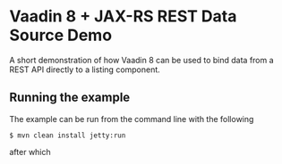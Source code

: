 Vaadin 8 + JAX-RS REST Data Source Demo
====================

A short demonstration of how Vaadin 8 can be used to bind data from a REST API directly to a listing component.


Running the example
-------------------
The example can be run from the command line with the following 

```
$ mvn clean install jetty:run
```

after which 